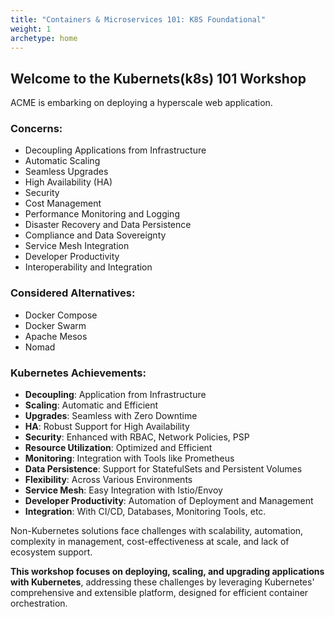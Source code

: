 ```yaml
---
title: "Containers & Microservices 101: K8S Foundational"
weight: 1
archetype: home
---
```


## Welcome to the Kubernets(k8s) 101 Workshop
ACME is embarking on deploying a hyperscale web application.

### Concerns:
- Decoupling Applications from Infrastructure
- Automatic Scaling
- Seamless Upgrades
- High Availability (HA)
- Security
- Cost Management
- Performance Monitoring and Logging
- Disaster Recovery and Data Persistence
- Compliance and Data Sovereignty
- Service Mesh Integration
- Developer Productivity
- Interoperability and Integration

### Considered Alternatives:
- Docker Compose
- Docker Swarm
- Apache Mesos
- Nomad

### Kubernetes Achievements:

- **Decoupling**: Application from Infrastructure
- **Scaling**: Automatic and Efficient
- **Upgrades**: Seamless with Zero Downtime
- **HA**: Robust Support for High Availability
- **Security**: Enhanced with RBAC, Network Policies, PSP
- **Resource Utilization**: Optimized and Efficient
- **Monitoring**: Integration with Tools like Prometheus
- **Data Persistence**: Support for StatefulSets and Persistent Volumes
- **Flexibility**: Across Various Environments
- **Service Mesh**: Easy Integration with Istio/Envoy
- **Developer Productivity**: Automation of Deployment and Management
- **Integration**: With CI/CD, Databases, Monitoring Tools, etc.

Non-Kubernetes solutions face challenges with scalability, automation, complexity in management, cost-effectiveness at scale, and lack of ecosystem support.

**This workshop focuses on deploying, scaling, and upgrading applications with Kubernetes**, addressing these challenges by leveraging Kubernetes' comprehensive and extensible platform, designed for efficient container orchestration.

